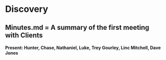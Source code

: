 # Discovery

## Minutes.md = A summary of the first meeting with Clients  
#### Present: Hunter, Chase, Nathaniel, Luke, Trey Gourley, Linc Mitchell, Dave Jones
